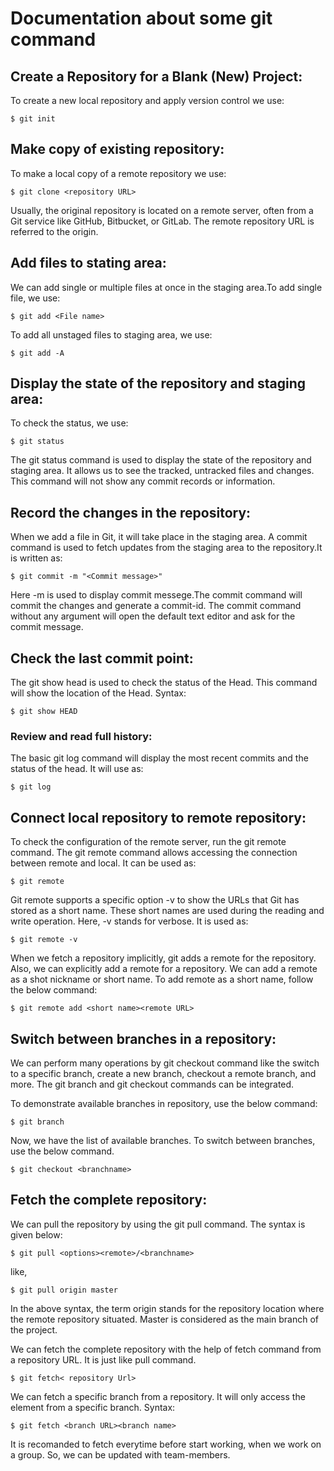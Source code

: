 # Documentation about some git command

## Create a Repository for a Blank (New) Project:

To create a new local repository and apply version control we use: 
```
$ git init
```

## Make copy of existing repository: 
To make a local copy of a remote repository we use: 
```
$ git clone <repository URL>  
```
Usually, the original repository is located on a remote server, often from a Git service like GitHub, Bitbucket, or GitLab. The remote repository URL is referred to the origin.

## Add files to stating area: 
We can add single or multiple files at once in the staging area.To add single file, we use: 
```
$ git add <File name>
```
To add all unstaged files to staging area, we use:
```
$ git add -A
```
## Display the state of the repository and staging area:
 To check the status, we use: 
 ```
 $ git status  
 ```
 The git status command is used to display the state of the repository and staging area. It allows us to see the tracked, untracked files and changes. This command will not show any commit records or information.
 ## Record the changes in the repository:
 When we add a file in Git, it will take place in the staging area. A commit command is used to fetch updates from the staging area to the repository.It is written as: 
 ```
 $ git commit -m "<Commit message>"
 ```
 Here -m is used to display commit messege.The commit command will commit the changes and generate a commit-id. The commit command without any argument will open the default text editor and ask for the commit message. 

 ## Check the last commit point: 
 The git show head is used to check the status of the Head. This command will show the location of the Head. Syntax:

```
$ git show HEAD  
```
### Review and read full history:
The basic git log command will display the most recent commits and the status of the head. It will use as:
```
$ git log  
```
## Connect local repository to remote repository: 
To check the configuration of the remote server, run the git remote command. The git remote command allows accessing the connection between remote and local. It can be used as:
```
$ git remote  
```
Git remote supports a specific option -v to show the URLs that Git has stored as a short name. These short names are used during the reading and write operation. Here, -v stands for verbose. It is used as:
```
$ git remote -v  
```
When we fetch a repository implicitly, git adds a remote for the repository. Also, we can explicitly add a remote for a repository. We can add a remote as a shot nickname or short name. To add remote as a short name, follow the below command:
```
$ git remote add <short name><remote URL>  
```
##  Switch between branches in a repository: 
We can perform many operations by git checkout command like the switch to a specific branch, create a new branch, checkout a remote branch, and more. The git branch and git checkout commands can be integrated.

To demonstrate available branches in repository, use the below command:
```
$ git branch  
```
Now, we have the list of available branches. To switch between branches, use the below command.
```
$ git checkout <branchname>  
```
##  Fetch the complete repository: 
We can pull the repository by using the git pull command. The syntax is given below:
```
$ git pull <options><remote>/<branchname>  
```
like,
```
$ git pull origin master  
```
In the above syntax, the term origin stands for the repository location where the remote repository situated. Master is considered as the main branch of the project.

We can fetch the complete repository with the help of fetch command from a repository URL. It is just like pull command.
```
$ git fetch< repository Url>  
```
We can fetch a specific branch from a repository. It will only access the element from a specific branch. Syntax:
```
$ git fetch <branch URL><branch name>  
```
It is recomanded to fetch everytime before start working, when we work on a group. So, we can be updated with team-members.
